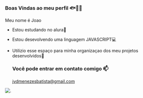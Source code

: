 ### Boas Vindas ao meu perfil 🐟🏐🐱

Meu nome é Joao  

- Estou estudando no alura🏫
- Estou desevolvendo uma linguagem JAVASCRIPT💻
- Utilizio esse espaço para minha organizaçao dos meu projetos desenvolvidos🔖

  ### Você pode entrar em contato comigo 📫
  jvdmenezesbatista@gmail.com



![.](https://media1.tenor.com/m/K7WqPQnzSQUAAAAC/teleport-chamber.gif)
